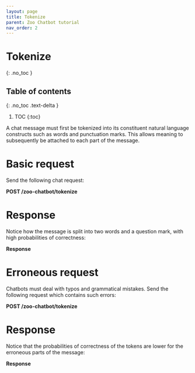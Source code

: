 ```yaml
---
layout: page
title: Tokenize
parent: Zoo Chatbot tutorial
nav_order: 2
---
```


# Tokenize
{: .no_toc }

## Table of contents
{: .no_toc .text-delta }

1. TOC
{:toc}

A chat message must first be tokenized into its constituent natural
language constructs such as words and punctuation marks. This allows
meaning to subsequently be attached to each part of the message.

# Basic request

Send the following chat request:

**POST /zoo-chatbot/tokenize**

# Response

Notice how the message is split into two words and a question mark, with
high probabilities of correctness:

**Response**

# Erroneous request

Chatbots must deal with typos and grammatical mistakes. Send the
following request which contains such errors:

**POST /zoo-chatbot/tokenize**

# Response

Notice that the probabilities of correctness of the tokens are lower for
the erroneous parts of the message:

**Response**
